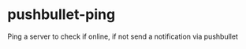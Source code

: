 pushbullet-ping
===============

Ping a server to check if online, if not send a notification via pushbullet
